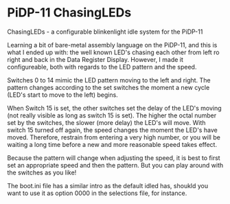 # PiDP-11 ChasingLEDs
ChasingLEDs - a configurable blinkenlight idle system for the PiDP-11

Learning a bit of bare-metal assembly language on the PiDP-11, and this is what I ended up with: the well known LED's chasing each other from left ro right and back in the Data Register Display. However, I made it configureable, both with regards to the LED pattern and the speed.

Switches 0 to 14 mimic the LED pattern moving to the left and right. The pattern changes according to the set switches the moment a new cycle (LED's start to move to the left) begins.

When Switch 15 is set, the other switches set the delay of the LED's moving (not really visible as long as switch 15 is set). The higher the octal number set by the switches, the slower (more delay) the LED's will move. With switch 15 turned off again, the speed changes the moment the LED's have moved. Therefore, restrain from entering a very high number, or you will be waiting a long time before a new and more reasonable speed takes effect.

Because the pattern will change when adjusting the speed, it is best to first set an appropriate speed and then the pattern. But you can play around with the switches as you like!

The boot.ini file has a similar intro as the default idled has, shoukld you want to use it as option 0000 in the selections file, for instance.

